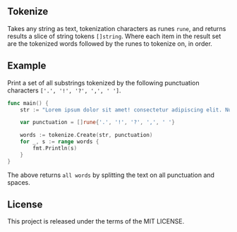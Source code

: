 ## Tokenize

Takes any string as text, tokenization characters as runes `rune`, and returns results a slice of string tokens `[]string`. Where each item in the result set are the tokenized words followed by the runes to tokenize on, in order.

## Example
Print a set of all substrings tokenized by the following punctuation characters `['.', '!', '?', ',', ' ']`.

```go
func main() {
	str := "Lorem ipsum dolor sit amet! consectetur adipiscing elit. Nunc viverra, quam sit amet varius accumsan, augue mi viverra lacus, sed hendrerit justo magna eu augue. Aliquam in pretium justo. Nulla pulvinar tempus tempus. Nulla luctus lacus sed gravida congue. Aliquam a est magna. Nullam condimentum dui ut tortor placerat accumsan. Nullam eu ligula ante. Quisque finibus est eu lorem gravida, sit amet hendrerit metus pellentesque. Fusce vitae arcu sem."

	var punctuation = []rune{'.', '!', '?', ',', ' '}

	words := tokenize.Create(str, punctuation)
	for _, s := range words {
		fmt.Println(s)
	}
}
```

The above returns `all words` by splitting the text on all punctuation and spaces.

## License
This project is released under the terms of the MIT LICENSE.
